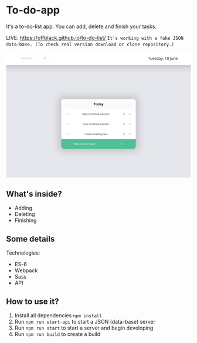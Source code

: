 # To-do-app

It's a to-do-list app. You can add, delete and finish your tasks.

LIVE: https://offblack.github.io/to-do-list/
`It's working with a fake JSON data-base.
(To check real version download or clone repository.)`

![alt text](https://raw.githubusercontent.com/Offblack/to-do-list/master/screenshot.png)

## What's inside?

-  Adding
-  Deleting
-  Finishing

## Some details

Technologies:

-  ES-6
-  Webpack
-  Sass
-  API

## How to use it?

1. Install all dependencies `npm install`
2. Run `npm run start-api` to start a JSON (data-base) server
3. Run `npm run start` to start a server and begin developing
4. Run `npm run build` to create a build
